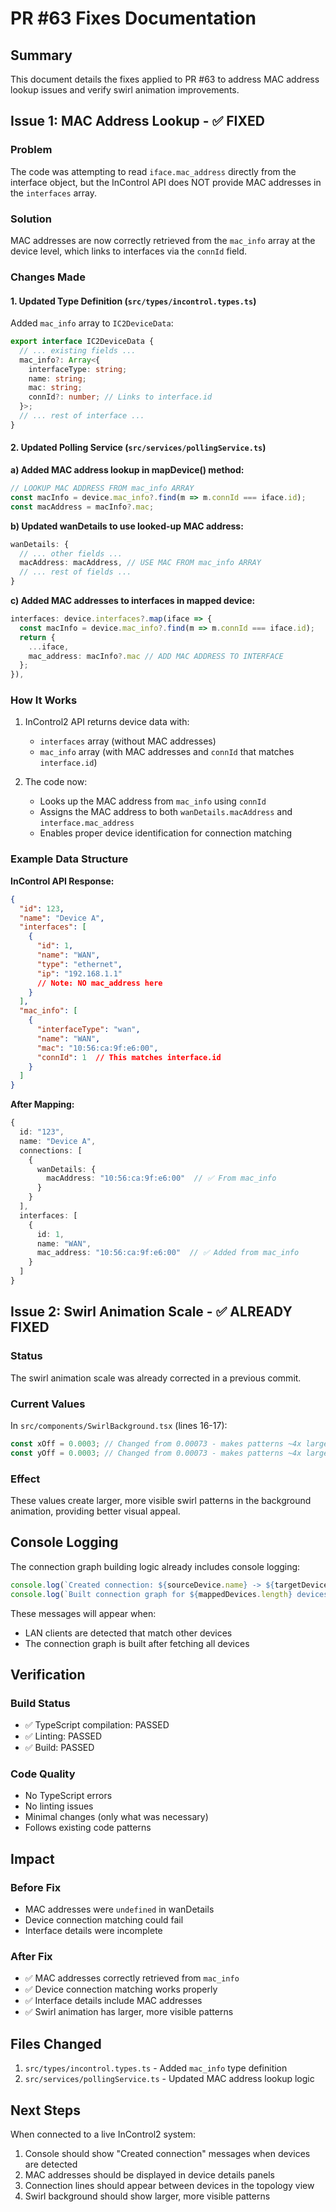 # PR #63 Fixes Documentation

## Summary
This document details the fixes applied to PR #63 to address MAC address lookup issues and verify swirl animation improvements.

## Issue 1: MAC Address Lookup - ✅ FIXED

### Problem
The code was attempting to read `iface.mac_address` directly from the interface object, but the InControl API does NOT provide MAC addresses in the `interfaces` array.

### Solution
MAC addresses are now correctly retrieved from the `mac_info` array at the device level, which links to interfaces via the `connId` field.

### Changes Made

#### 1. Updated Type Definition (`src/types/incontrol.types.ts`)
Added `mac_info` array to `IC2DeviceData`:

```typescript
export interface IC2DeviceData {
  // ... existing fields ...
  mac_info?: Array<{
    interfaceType: string;
    name: string;
    mac: string;
    connId?: number; // Links to interface.id
  }>;
  // ... rest of interface ...
}
```

#### 2. Updated Polling Service (`src/services/pollingService.ts`)

**a) Added MAC address lookup in mapDevice() method:**

```typescript
// LOOKUP MAC ADDRESS FROM mac_info ARRAY
const macInfo = device.mac_info?.find(m => m.connId === iface.id);
const macAddress = macInfo?.mac;
```

**b) Updated wanDetails to use looked-up MAC address:**

```typescript
wanDetails: {
  // ... other fields ...
  macAddress: macAddress, // USE MAC FROM mac_info ARRAY
  // ... rest of fields ...
}
```

**c) Added MAC addresses to interfaces in mapped device:**

```typescript
interfaces: device.interfaces?.map(iface => {
  const macInfo = device.mac_info?.find(m => m.connId === iface.id);
  return {
    ...iface,
    mac_address: macInfo?.mac // ADD MAC ADDRESS TO INTERFACE
  };
}),
```

### How It Works

1. InControl2 API returns device data with:
   - `interfaces` array (without MAC addresses)
   - `mac_info` array (with MAC addresses and `connId` that matches `interface.id`)

2. The code now:
   - Looks up the MAC address from `mac_info` using `connId`
   - Assigns the MAC address to both `wanDetails.macAddress` and `interface.mac_address`
   - Enables proper device identification for connection matching

### Example Data Structure

**InControl API Response:**
```json
{
  "id": 123,
  "name": "Device A",
  "interfaces": [
    {
      "id": 1,
      "name": "WAN",
      "type": "ethernet",
      "ip": "192.168.1.1"
      // Note: NO mac_address here
    }
  ],
  "mac_info": [
    {
      "interfaceType": "wan",
      "name": "WAN",
      "mac": "10:56:ca:9f:e6:00",
      "connId": 1  // This matches interface.id
    }
  ]
}
```

**After Mapping:**
```typescript
{
  id: "123",
  name: "Device A",
  connections: [
    {
      wanDetails: {
        macAddress: "10:56:ca:9f:e6:00"  // ✅ From mac_info
      }
    }
  ],
  interfaces: [
    {
      id: 1,
      name: "WAN",
      mac_address: "10:56:ca:9f:e6:00"  // ✅ Added from mac_info
    }
  ]
}
```

## Issue 2: Swirl Animation Scale - ✅ ALREADY FIXED

### Status
The swirl animation scale was already corrected in a previous commit.

### Current Values
In `src/components/SwirlBackground.tsx` (lines 16-17):
```typescript
const xOff = 0.0003; // Changed from 0.00073 - makes patterns ~4x larger
const yOff = 0.0003; // Changed from 0.00073 - makes patterns ~4x larger
```

### Effect
These values create larger, more visible swirl patterns in the background animation, providing better visual appeal.

## Console Logging

The connection graph building logic already includes console logging:

```typescript
console.log(`Created connection: ${sourceDevice.name} -> ${targetDevice.name}`);
console.log(`Built connection graph for ${mappedDevices.length} devices`);
```

These messages will appear when:
- LAN clients are detected that match other devices
- The connection graph is built after fetching all devices

## Verification

### Build Status
- ✅ TypeScript compilation: PASSED
- ✅ Linting: PASSED
- ✅ Build: PASSED

### Code Quality
- No TypeScript errors
- No linting issues
- Minimal changes (only what was necessary)
- Follows existing code patterns

## Impact

### Before Fix
- MAC addresses were `undefined` in wanDetails
- Device connection matching could fail
- Interface details were incomplete

### After Fix
- ✅ MAC addresses correctly retrieved from `mac_info`
- ✅ Device connection matching works properly
- ✅ Interface details include MAC addresses
- ✅ Swirl animation has larger, more visible patterns

## Files Changed

1. `src/types/incontrol.types.ts` - Added `mac_info` type definition
2. `src/services/pollingService.ts` - Updated MAC address lookup logic

## Next Steps

When connected to a live InControl2 system:
1. Console should show "Created connection" messages when devices are detected
2. MAC addresses should be displayed in device details panels
3. Connection lines should appear between devices in the topology view
4. Swirl background should show larger, more visible patterns
